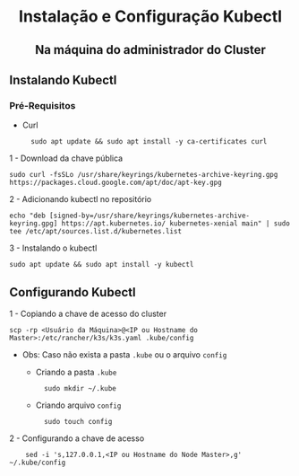 <h1 align = "center"> Instalação e Configuração Kubectl </h1>

<h2 align = "center"> Na máquina do administrador do Cluster </h2>

<h2> Instalando Kubectl </h2>

<h3>Pré-Requisitos</h3>

* Curl
    
        sudo apt update && sudo apt install -y ca-certificates curl

1 - Download da chave pública

    sudo curl -fsSLo /usr/share/keyrings/kubernetes-archive-keyring.gpg https://packages.cloud.google.com/apt/doc/apt-key.gpg

2 - Adicionando kubectl no repositório 

    echo "deb [signed-by=/usr/share/keyrings/kubernetes-archive-keyring.gpg] https://apt.kubernetes.io/ kubernetes-xenial main" | sudo tee /etc/apt/sources.list.d/kubernetes.list

3 - Instalando o kubectl

    sudo apt update && sudo apt install -y kubectl

<h2> Configurando Kubectl </h2>

1 - Copiando a chave de acesso do cluster

    scp -rp <Usuário da Máquina>@<IP ou Hostname do Master>:/etc/rancher/k3s/k3s.yaml .kube/config

* Obs: Caso não exista a pasta `.kube` ou o arquivo `config`

    * Criando a pasta `.kube`

            sudo mkdir ~/.kube

    * Criando arquivo `config`

            sudo touch config

2 - Configurando a chave de acesso

        sed -i 's,127.0.0.1,<IP ou Hostname do Node Master>,g' ~/.kube/config